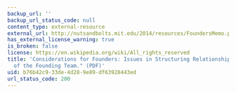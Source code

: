 ```yaml
---
backup_url: ''
backup_url_status_code: null
content_type: external-resource
external_url: http://nutsandbolts.mit.edu/2014/resources/FoundersMemo.pdf
has_external_license_warning: true
is_broken: false
license: https://en.wikipedia.org/wiki/All_rights_reserved
title: 'Considerations for Founders: Issues in Structuring Relationships Among Members
  of the Founding Team." (PDF)'
uid: b76b42c9-33de-4d28-9e89-df63928443ed
url_status_code: 200
---
```

